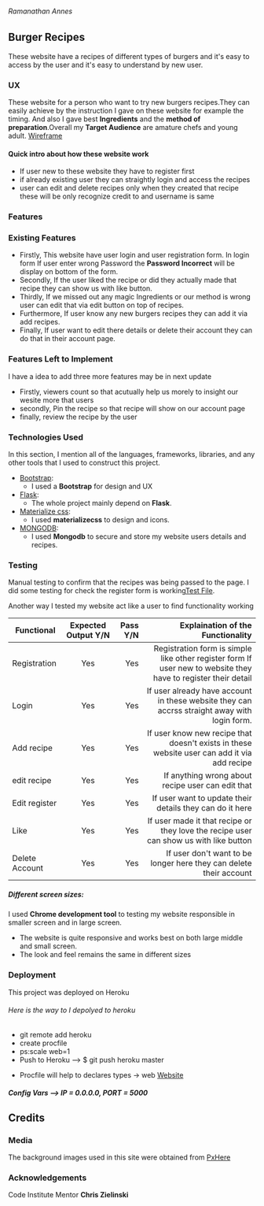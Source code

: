 ###### Ramanathan Annes 
## Burger Recipes
These website have a recipes of different types of burgers and it's easy to access by the user and it's easy to understand by new user.

### UX
These website for a person who want to try new burgers recipes.They can easily achieve by the instruction I gave on these website for example the timing.
And also I gave best **Ingredients** and the **method of preparation**.Overall my **Target Audience** are amature chefs and young adult.
[Wireframe](https://www.lucidchart.com/invitations/accept/a82d7d7a-2498-4d61-b1f5-f6fac3c6be33)

#### Quick intro about how these website work
 - If user new to these website they have to register first 
 - if already existing user they can straightly login and access the recipes
 - user can edit and delete recipes only when they created that recipe these will be only recognize credit to and username is same

### Features 
### Existing Features
  - Firstly, This website have user login and user registration form. In login form If user enter wrong Password the **Password Incorrect** will be display on bottom of the form.
  - Secondly, If the user liked the recipe or did they actually made that recipe they can show us with like button.
  - Thirdly, If we missed out any magic Ingredients or our method is wrong user can edit that via edit button on top of recipes.
  - Furthermore, If user know any new burgers recipes they can add it via add recipes.
  - Finally, If user want to edit there details or delete their account they can do that in their account page.

### Features Left to Implement
I have a idea to add three more features may be in next update
 - Firstly, viewers count so that acutually help us morely to insight our wesite more that users
 - secondly, Pin the recipe so that recipe will show on our account page 
 - finally, review the recipe by the user

### Technologies Used 
In this section, I  mention all of the languages, frameworks, libraries, and any other tools that I used to construct this project.
  - [Bootstrap](https://getbootstrap.com/docs/4.0/getting-started/introduction/): 
       * I used a **Bootstrap** for design and UX
  - [Flask](http://flask.pocoo.org/docs/1.0/): 
     * The whole project mainly depend on **Flask**.
  - [Materialize css](https://materializecss.com/):
      * I used **materializecss** to design and icons. 
  - [MONGODB](https://mlab.com/):
      * I used **Mongodb** to secure and store my website users details and recipes.

### Testing 
Manual testing to confirm that the recipes was being passed to the page.
   I did some testing for check the register form is working[Test File](https://github.com/Ramanathan03/recipes/blob/master/test_app.py).

Another way I tested my website act like a user to find functionality working


| Functional      | Expected Output Y/N          | Pass Y/N| Explaination of the Functionality 
| ------------- |:-------------:| -----:|---:|
|Registration|Yes|Yes|Registration form is simple like other register form If user new to website they have to register their detail|
|Login|Yes|Yes|If user already have account in these website they can accrss straight away with login form.|
|Add recipe|Yes|Yes|If user know new recipe that doesn't exists in these website user can add it via add recipe|
|edit recipe|Yes|Yes|If anything wrong about recipe user can edit that|
|Edit register|Yes|Yes|If user want to update their details they can do it here|
|Like|Yes|Yes|If user made it that recipe or they love the recipe user can show us with like button|
|Delete Account|Yes|Yes|If user don't want to be longer here they can delete their account|
##### Different screen sizes:
   I used  **Chrome development tool** to testing my website responsible  in smaller screen and in large screen.
   
   - The website is quite responsive and works best on both large middle and small screen.
   - The look and feel remains the same in different sizes

### Deployment 
This project was deployed on Heroku 
###### Here is the way to I depolyed to heroku 
 - git remote add heroku 
 - create procfile 
 - ps:scale web=1
 - Push to Heroku --> $ git push heroku master
 
* Procfile will help to declares types -> web
 [Website](https://get-recipes.herokuapp.com/)

##### Config Vars --> IP = 0.0.0.0, PORT = 5000

## Credits
### Media 
The background images used in this site were obtained from [PxHere](https://pxhere.com/)

### Acknowledgements
Code Institute Mentor **Chris Zielinski** 

